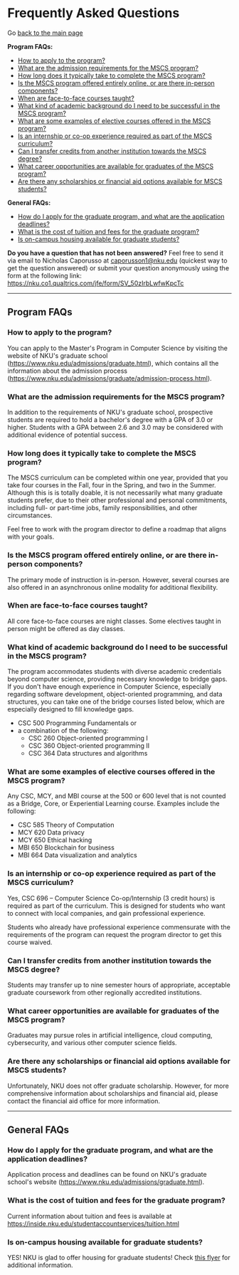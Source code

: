 # Frequently Asked Questions

Go [back to the main page](./README.md)

**Program FAQs:**
- [How to apply to the program?](#how-to-apply-to-the-program)
- [What are the admission requirements for the MSCS program?](#what-are-the-admission-requirements-for-the-mscs-program)
- [How long does it typically take to complete the MSCS program?](#how-long-does-it-typically-take-to-complete-the-mscs-program)
- [Is the MSCS program offered entirely online, or are there in-person components?](#is-the-mscs-program-offered-entirely-online-or-are-there-in-person-components)
- [When are face-to-face courses taught?](#when-are-face-to-face-courses-taught)
- [What kind of academic background do I need to be successful in the MSCS program?](#what-kind-of-academic-background-do-i-need-to-be-successful-in-the-mscs-program)
- [What are some examples of elective courses offered in the MSCS program?](#what-are-some-examples-of-elective-courses-offered-in-the-mscs-program)
- [Is an internship or co-op experience required as part of the MSCS curriculum?](#is-an-internship-or-co-op-experience-required-as-part-of-the-mscs-curriculum)
- [Can I transfer credits from another institution towards the MSCS degree?](#can-i-transfer-credits-from-another-institution-towards-the-mscs-degree)
- [What career opportunities are available for graduates of the MSCS program?](#what-career-opportunities-are-available-for-graduates-of-the-mscs-program)
- [Are there any scholarships or financial aid options available for MSCS students?](#are-there-any-scholarships-or-financial-aid-options-available-for-mscs-students)

**General FAQs:**
- [How do I apply for the graduate program, and what are the application deadlines?](#how-do-i-apply-for-the-graduate-program-and-what-are-the-application-deadlines)
- [What is the cost of tuition and fees for the graduate program?](#what-is-the-cost-of-tuition-and-fees-for-the-graduate-program)
- [Is on-campus housing available for graduate students?](#is-on-campus-housing-available-for-graduate-students)

**Do you have a question that has not been answered?** Feel free to send it via email to Nicholas Caporusso at caporusson1@nku.edu (quickest way to get the question answered) or submit your question anonymously using the form at the following link: https://nku.co1.qualtrics.com/jfe/form/SV_50zIrbLwfwKpcTc

---
## Program FAQs
### How to apply to the program?
You can apply to the Master's Program in Computer Science by visiting the website of NKU's graduate school (https://www.nku.edu/admissions/graduate.html), which contains all the information about the admission process (https://www.nku.edu/admissions/graduate/admission-process.html).

### What are the admission requirements for the MSCS program?
In addition to the requirements of NKU's graduate school, prospective students are required to hold a bachelor's degree with a GPA of 3.0 or higher. Students with a GPA between 2.6 and 3.0 may be considered with additional evidence of potential success.

### How long does it typically take to complete the MSCS program?
The MSCS curriculum can be completed within one year, provided that you take four courses in the Fall, four in the Spring, and two in the Summer. Although this is  is totally doable, it is not necessarily what many graduate students prefer, due to their other professional and personal commitments, including full- or part-time jobs, family responsibilities, and other circumstances.

Feel free to work with the program director to define a roadmap that aligns with your goals.

### Is the MSCS program offered entirely online, or are there in-person components?
The primary mode of instruction is in-person. However, several courses are also offered in an asynchronous online modality for additional flexibility.

### When are face-to-face courses taught?
All core face-to-face courses are night classes. Some electives taught in person might be offered as day classes.

### What kind of academic background do I need to be successful in the MSCS program?
The program accommodates students with diverse academic credentials beyond computer science, providing necessary knowledge to bridge gaps. If you don't have enough experience in Computer Science, especially regarding software development, object-oriented programming, and data structures, you can take one of the bridge courses listed below, which are especially designed to fill knowledge gaps.

- CSC 500 Programming Fundamentals or  
- a combination of the following:
  - CSC 260 Object-oriented programming I
  - CSC 360  Object-oriented programming II
  - CSC 364 Data structures and algorithms

### What are some examples of elective courses offered in the MSCS program?
Any CSC, MCY, and MBI course at the 500 or 600 level that is not counted as a Bridge, Core, or Experiential Learning course. Examples include the following:
- CSC 585 Theory of Computation
- MCY 620 Data privacy
- MCY 650 Ethical hacking
- MBI 650 Blockchain for business
- MBI 664 Data visualization and analytics

### Is an internship or co-op experience required as part of the MSCS curriculum?
Yes, CSC 696 – Computer Science Co-op/Internship (3 credit hours) is required as part of the curriculum. This is designed for students who want to connect with local companies, and gain professional experience.

Students who already have professional experience commensurate with the requirements of the program can request the program director to get this course waived.

### Can I transfer credits from another institution towards the MSCS degree?
Students may transfer up to nine semester hours of appropriate, acceptable graduate coursework from other regionally accredited institutions.

### What career opportunities are available for graduates of the MSCS program?
Graduates may pursue roles in artificial intelligence, cloud computing, cybersecurity, and various other computer science fields.

### Are there any scholarships or financial aid options available for MSCS students?
Unfortunately, NKU does not offer graduate scholarship. However, for more comprehensive information about scholarships and financial aid, please contact the financial aid office for more information.

---


## General FAQs

### How do I apply for the graduate program, and what are the application deadlines?
Application process and deadlines can be found on NKU's graduate school's website (https://www.nku.edu/admissions/graduate.html).

### What is the cost of tuition and fees for the graduate program?
Current information about tuition and fees is available at https://inside.nku.edu/studentaccountservices/tuition.html

### Is on-campus housing available for graduate students?
YES! NKU is glad to offer housing for graduate students! Check [this flyer](./assets/GradHousingInfo.pdf) for additional information.
